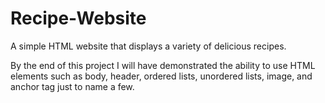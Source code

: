 # Recipe-Website

A simple HTML website that displays a variety of delicious recipes.

By the end of this project I will have demonstrated the ability to use HTML elements such as body, header, ordered lists, unordered lists, image, and anchor tag just to name a few.
